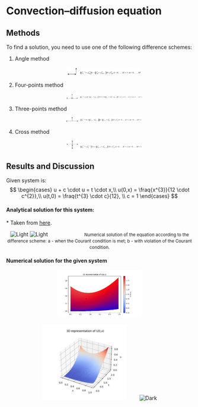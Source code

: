 # Convection–diffusion equation

## Methods

To find a solution, you need to use one of the following difference schemes:
1. Angle method
    <p align="center">
    <img alt="Light" src="README/angle.png" width="6%">
    <img alt="Light" src="README/angle-sch.png" width="35%">
    </p>
2. Four-points method
    <p align="center">
    <img alt="Light" src="README/4p.png" width="7%">
    <img alt="Light" src="README/4p-sch.png" width="35%">
    </p>
3. Three-points method
    <p align="center">
    <img alt="Light" src="README/3p.png" width="7%">
    <img alt="Light" src="README/3p-sch.png" width="35%">
    </p>
4. Cross method
    <p align="center">
    <img alt="Light" src="README/cross.png" width="7%">
    <img alt="Light" src="README/cross-sch.png" width="35%">
    </p>

## Results and Discussion
Given system is:
$$ 
\begin{cases}
u + c \cdot u = t \cdot x,\\
u(0,x) = \fraq{x^{3}}{12 \cdot c^{2}},\\
u(t,0) = \fraq{t^{3} \cdot c}{12}, \\
c = 1
\end{cases}
$$

#### Analytical solution for this system:
\* Taken from [here](https://ozlib.com/823935/informatika/uravnenie_perenosa).

<p align="center">
    <img alt="Light" src="https://ozlib.com/htm/img/7/20357/642.png" width="45%">
    <img alt="Light" src="https://ozlib.com/htm/img/7/20357/643.png" width="45%"> 
    &nbsp; &nbsp; &nbsp; &nbsp; &nbsp; &nbsp; &nbsp; &nbsp; &nbsp; &nbsp; &nbsp; &nbsp;
    <small>Numerical solution of the equation according to the difference scheme: a - when the Courant condition is met; b - with violation of the Courant condition.</small>
</p>

#### Numerical solution for the given system

<p align="center">
    <img alt="Light" src="2D.jpeg" width="45%">
</p>

<p align="center">
    <img alt="Dark" src="3D.jpeg" width="45%">
    &nbsp; &nbsp; &nbsp; &nbsp;
    <img alt="Dark" src="3d_rotating.gif" width="45%">
</p>